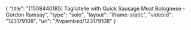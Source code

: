 {
    "title": "[1508440185] Tagliatelle with Quick Sausage Meat Bolognese - Gordon Ramsay",
    "type": "solo",
    "layout": "iframe-static",
    "videoId": "123179108",
    "url": "\/tvpembed\/123179108"
}